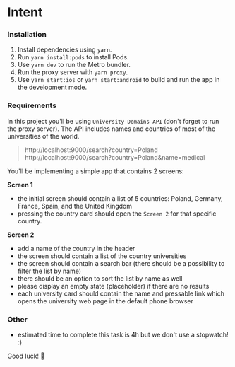 # Intent

### Installation

1. Install dependencies using `yarn`.
2. Run `yarn install:pods` to install Pods.
3. Use `yarn dev` to run the Metro bundler.
4. Run the proxy server with `yarn proxy`.
5. Use `yarn start:ios` or `yarn start:android` to build and run the app in the development mode.

### Requirements

In this project you'll be using `University Domains API` (don't forget to run the proxy server).
The API includes names and countries of most of the universities of the world.

> http://localhost:9000/search?country=Poland
> http://localhost:9000/search?country=Poland&name=medical

You'll be implementing a simple app that contains 2 screens:

**Screen 1**

- the initial screen should contain a list of 5 countries: Poland, Germany, France, Spain, and the United Kingdom
- pressing the country card should open the `Screen 2` for that specific country.

**Screen 2**

- add a name of the country in the header
- the screen should contain a list of the country universities
- the screen should contain a search bar (there should be a possibility to filter the list by name)
- there should be an option to sort the list by name as well
- please display an empty state (placeholder) if there are no results
- each university card should contain the name and pressable link which opens the university web page in the default phone browser

### Other

- estimated time to complete this task is 4h but we don't use a stopwatch! :)

Good luck! 🤗

